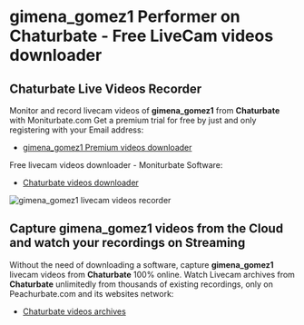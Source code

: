 # gimena_gomez1 Performer on Chaturbate - Free LiveCam videos downloader

## Chaturbate Live Videos Recorder

Monitor and record livecam videos of **gimena_gomez1** from **Chaturbate** with Moniturbate.com
Get a premium trial for free by just and only registering with your Email address:
* [gimena_gomez1 Premium videos downloader](https://moniturbate.com/request-demo-licence-key.html)

Free livecam videos downloader - Moniturbate Software:
* [Chaturbate videos downloader](https://moniturbate.com/moniturbate-download-software.html)

![gimena_gomez1 livecam videos recorder](https://peachurnet.com/templates/moniturbate-software.png)


## Capture gimena_gomez1 videos from the Cloud and watch your recordings on Streaming

Without the need of downloading a software, capture **gimena_gomez1** livecam videos from **Chaturbate** 100% online.
Watch Livecam archives from **Chaturbate** unlimitedly from thousands of existing recordings, only on Peachurbate.com and its websites network:
* [Chaturbate videos archives](https://peachurnet.com/)